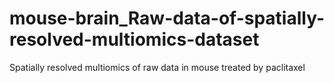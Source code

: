 # mouse-brain_Raw-data-of-spatially-resolved-multiomics-dataset
Spatially resolved multiomics of raw data in mouse treated by paclitaxel
